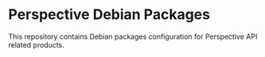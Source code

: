 # Perspective Debian Packages
This repository contains Debian packages configuration for Perspective API related products.
